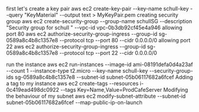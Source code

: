 first let's create a key pair
aws ec2 create-key-pair --key-name schull-key --query "KeyMaterial" --output text > MyKeyPair.pem
creating security group 
aws ec2 create-security-group --group-name schullSG --description "Security group for schull " --vpc-id vpc-0b3db92cf45e4a946
allowing port 80
aws ec2 authorize-security-group-ingress --group-id sg-0589a8c4b8c1357e8 --protocol tcp --port 80 --cidr 0.0.0.0/0
allowing port 22
aws ec2 authorize-security-group-ingress --group-id sg-0589a8c4b8c1357e8 --protocol tcp --port 22 --cidr 0.0.0.0/0

run the instance
aws ec2 run-instances --image-id ami-08191defa0d4a23af --count 1 --instance-type t2.micro --key-name schull-key --security-group-ids sg-0589a8c4b8c1357e8 --subnet-id subnet-05b06117682a6fcef
Adding a tag to my instance 
aws ec2 create-tags --resources i-0c419ead498dc0922 --tags Key=Name,Value=ProdCafeServer
Modifying the behaviour of my subnet
aws ec2 modify-subnet-attribute --subnet-id subnet-05b06117682a6fcef --map-public-ip-on-launch
